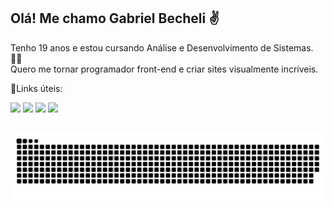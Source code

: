 ## Olá! Me chamo Gabriel Becheli ✌️

Tenho 19 anos e estou cursando Análise e Desenvolvimento de Sistemas. 👨‍💻 <br>
Quero me tornar programador front-end e criar sites visualmente incríveis. 

📎Links úteis: 
<div> 
  <a href="https://instagram.com/gabrielbecheli" target="_blank"><img src="https://img.shields.io/badge/-Instagram-%23E4405F?style=for-the-badge&logo=instagram&logoColor=white" target="_blank"></a>
  <a href = "mailto:gabrielbecheli10@gmail.com"><img src="https://img.shields.io/badge/-Gmail-%23333?style=for-the-badge&logo=gmail&logoColor=white" target="_blank"></a>
  <a href="https://www.linkedin.com/in/gabrielbecheli" target="_blank"><img src="https://img.shields.io/badge/-LinkedIn-%230077B5?style=for-the-badge&logo=linkedin&logoColor=white" target="_blank"></a> 
   <a href="https://linktr.ee/gabrielbecheli" target="_blank"><img src="https://img.shields.io/badge/linktree-39E09B?style=for-the-badge&logo=linktree&logoColor=white" target="_blank"></a> 
</div>

##

<picture>
  <source media="(prefers-color-scheme: dark)" srcset="https://raw.githubusercontent.com/gabrielbecheli/gabrielbecheli/output/github-contribution-grid-snake-dark.svg">
  <source media="(prefers-color-scheme: light)" srcset="https://raw.githubusercontent.com/gabrielbecheli/gabrielbecheli/output/github-contribution-grid-snake.svg">
  <img alt="github contribution grid snake animation" src="https://raw.githubusercontent.com/gabrielbecheli/gabrielbecheli/output/github-contribution-grid-snake.svg">
</picture>


